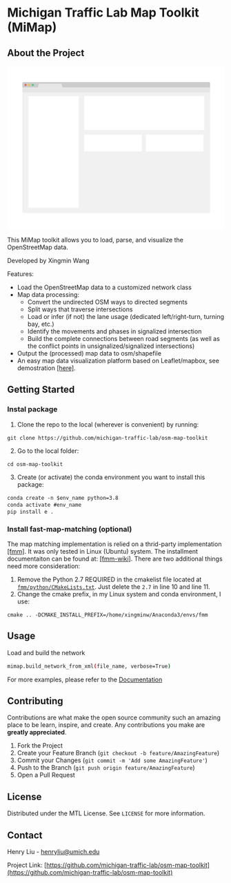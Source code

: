 # Michigan Traffic Lab Map Toolkit (MiMap)

<!-- ABOUT THE PROJECT -->
## About the Project

[![Product Name Screen Shot][product-screenshot]](https://example.com)

This MiMap toolkit allows you to load, parse, and visualize the OpenStreetMap data.

Developed by Xingmin Wang

Features:
- Load the OpenStreetMap data to a customized network class
- Map data processing:
    - Convert the undirected OSM ways to directed segments
    - Split ways that traverse intersections
    - Load or infer (if not) the lane usage (dedicated left/right-turn, turning bay, etc.)
    - Identify the movements and phases in signalized intersection
    - Build the complete connections between road segments (as well as the conflict points in unsignalized/signalized intersections)
- Output the (processed) map data to osm/shapefile
- An easy map data visualization platform based on Leaflet/mapbox, see demostration [[here]](https://xingminw.github.io/osm-map-toolkit/map.html).



<!-- GETTING STARTED -->
## Getting Started

### Instal package

1. Clone the repo to the local (wherever is convenient) by running:
```
git clone https://github.com/michigan-traffic-lab/osm-map-toolkit
```
2. Go to the local folder:
```
cd osm-map-toolkit
```
3. Create (or activate) the conda environment you want to install this package:
```
conda create -n $env_name python=3.8
conda activate #env_name
pip install e .
```

### Install fast-map-matching (optional)

The map matching implementation is relied on a thrid-party implementation [[fmm]](https://github.com/cyang-kth/fmm). It was only tested in Linux (Ubuntu) system. The installment documentaiton can be found at: [[fmm-wiki]](https://fmm-wiki.github.io/). There are two additional things need more consideration: 

1. Remove the Python 2.7 REQUIRED in the cmakelist file located at [```fmm/python/CMakeLists.txt```](https://github.com/cyang-kth/fmm/blob/master/python/CMakeLists.txt). Just delete the ```2.7``` in line 10 and line 11.
2. Change the cmake prefix, in my Linux system and conda environment, I use:
```
cmake .. -DCMAKE_INSTALL_PREFIX=/home/xingminw/Anaconda3/envs/fmm
```


<!-- USAGE EXAMPLES -->
## Usage

Load and build the network
   ```sh
   mimap.build_network_from_xml(file_name, verbose=True)
   ```

For more examples, please refer to the [Documentation](https://xingminw.github.io/osm-map-toolkit/build/html/index.html)




<!-- CONTRIBUTING -->
## Contributing

Contributions are what make the open source community such an amazing place to be learn, inspire, and create. Any contributions you make are **greatly appreciated**.

1. Fork the Project
2. Create your Feature Branch (`git checkout -b feature/AmazingFeature`)
3. Commit your Changes (`git commit -m 'Add some AmazingFeature'`)
4. Push to the Branch (`git push origin feature/AmazingFeature`)
5. Open a Pull Request



<!-- LICENSE -->
## License

Distributed under the MTL License. See `LICENSE` for more information.



<!-- CONTACT -->
## Contact

Henry Liu - henryliu@umich.edu

Project Link: [https://github.com/michigan-traffic-lab/osm-map-toolkit](https://github.com/michigan-traffic-lab/osm-map-toolkit)



<!-- MARKDOWN LINKS & IMAGES -->

[product-screenshot]: images/screenshot.png
